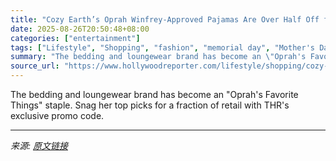 ```yaml
---
title: "Cozy Earth’s Oprah Winfrey-Approved Pajamas Are Over Half Off for Labor Day"
date: 2025-08-26T20:50:48+08:00
categories: ["entertainment"]
tags: ["Lifestyle", "Shopping", "fashion", "memorial day", "Mother's Day", "mother's day gift guide", "noads", "Oprah Winfrey", "shopping"]
summary: "The bedding and loungewear brand has become an \"Oprah's Favorite Things\" staple. Snag her top picks for a fraction of retail with THR's exclusive promo code."
source_url: "https://www.hollywoodreporter.com/lifestyle/shopping/cozy-earth-oprah-loved-luxury-bedding-loungewear-best-deals-1236110817/"
---
```


The bedding and loungewear brand has become an "Oprah's Favorite Things" staple. Snag her top picks for a fraction of retail with THR's exclusive promo code.

---

*来源: [原文链接](https://www.hollywoodreporter.com/lifestyle/shopping/cozy-earth-oprah-loved-luxury-bedding-loungewear-best-deals-1236110817/)*
